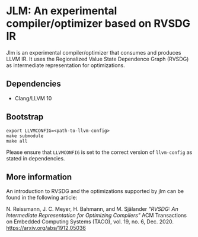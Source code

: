 # JLM: An experimental compiler/optimizer based on RVSDG IR
Jlm is an experimental compiler/optimizer that consumes and produces LLVM IR. It uses the
Regionalized Value State Dependence Graph (RVSDG) as intermediate representation for optimizations.

## Dependencies
* Clang/LLVM 10

## Bootstrap
```
export LLVMCONFIG=<path-to-llvm-config>
make submodule
make all
```
Please ensure that `LLVMCONFIG` is set to the correct version of `llvm-config` as stated in
dependencies.

## More information
An introduction to RVSDG and the optimizations supported by jlm can be found in the following
article:

N. Reissmann, J. C. Meyer, H. Bahmann, and M. Själander
*"RVSDG: An Intermediate Representation for Optimizing Compilers"*
ACM Transactions on Embedded Computing Systems (TACO), vol. 19, no. 6, Dec. 2020.
https://arxiv.org/abs/1912.05036
